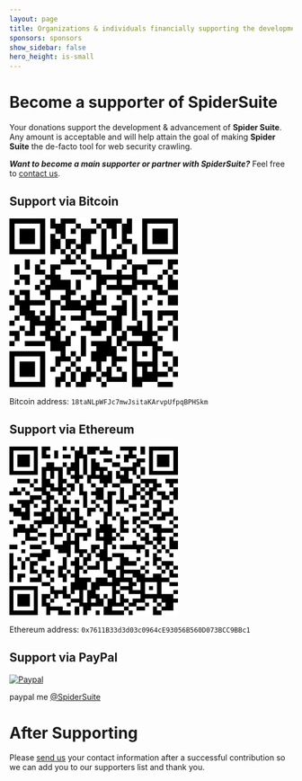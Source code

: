 ```yaml
---
layout: page
title: Organizations & individuals financially supporting the development of Spider Suite.
sponsors: sponsors
show_sidebar: false
hero_height: is-small
---
```


# Become a supporter of SpiderSuite

Your donations support the development & advancement of **Spider Suite**. 
Any amount is acceptable and will help attain the goal of making **Spider Suite** the de-facto tool for web security crawling.

_**Want to become a main supporter or partner with SpiderSuite?**_ Feel free to [contact us](/contacts/).

## Support via Bitcoin

<img src="/img/bitcoin_address.png" width=300/>

Bitcoin address: `18taNLpWFJc7mwJsitaKArvpUfpqBPHSkm`

## Support via Ethereum

<img src="/img/ethereum_address.png" width=300/>

Ethereum address: `0x7611B33d3d03c0964cE93056B560D073BCC9BBc1`
## Support via PayPal

[![Paypal](https://img.shields.io/badge/-Paypal-0070ba?logo=paypal)](https://paypal.me/SpiderSuite)

paypal me [@SpiderSuite](https://paypal.me/SpiderSuite)

# After Supporting

Please [send us](/contacts/) your contact information after a successful contribution so we can add you to our supporters list and thank you.